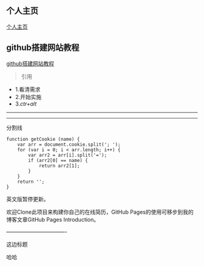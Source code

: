 ## 个人主页
[个人主页](https://galan99.github.io/)

 

## github搭建网站教程
[github搭建网站教程](https://galan99.github.io/about/learn.html)

>引用

- 1.看清需求
- 2.开始实施
- 3.*ctr+alt*

***
- - -
分割线



<pre><code>function getCookie (name) {
	var arr = document.cookie.split('; ');
	for (var i = 0; i < arr.length; i++) {
		var arr2 = arr[i].split('=');
		if (arr2[0] == name) {
			return arr2[1];
		}
	}
	return '';
}
</code></pre>

英文版暂停更新。

欢迎Clone此项目来构建你自己的在线简历，GitHub Pages的使用可移步到我的博客文章GitHub Pages Introduction。

———————————-


这边标题


哈哈
